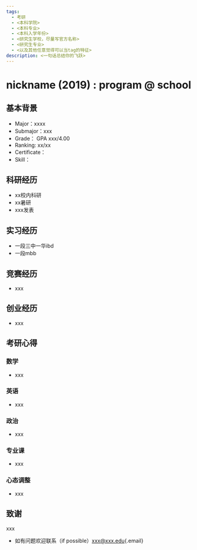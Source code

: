 ```yaml
---
tags:
  - 考研
  - <本科学院>
  - <本科专业>
  - <本科入学年份>
  - <研究生学校，尽量写官方名称>
  - <研究生专业>
  - <以及其他任意觉得可以当tag的特征>
description: <一句话总结你的飞跃>
---
```


# nickname (2019) : program @ school

## 基本背景

-  Major：xxxx
-  Submajor：xxx
-  Grade： GPA xxx/4.00
-  Ranking: xx/xx
-  Certificate：
-  Skill：

## 科研经历

-  xx校内科研
-  xx暑研
-  xxx发表

## 实习经历

-  一段三中一华ibd
-  一段mbb

## 竞赛经历

- xxx

## 创业经历

- xxx

## 考研心得

### 数学

- xxx

### 英语

- xxx

### 政治

- xxx

### 专业课

- xxx

### 心态调整

- xxx

## 致谢

xxx

- 如有问题欢迎联系（if possible）[xxx\@xxx.edu](mailto:xxx@xxx.edu){.email}
